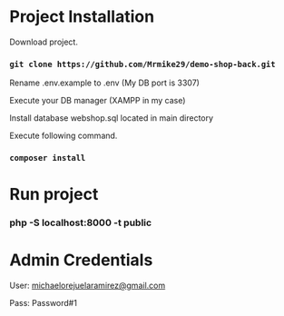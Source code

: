 # Project Installation

Download project.
### `git clone https://github.com/Mrmike29/demo-shop-back.git`

Rename .env.example to .env (My DB port is 3307)

Execute your DB manager (XAMPP in my case)

Install database webshop.sql located in main directory

Execute following command.
### `composer install`

# Run project
### php -S localhost:8000 -t public

# Admin Credentials
User: michaelorejuelaramirez@gmail.com

Pass: Password#1
